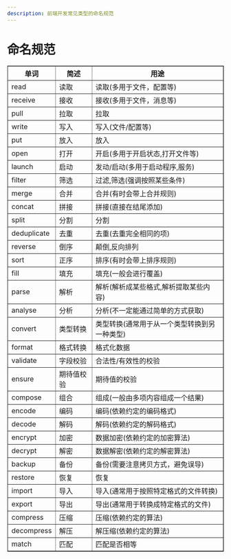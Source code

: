 ```yaml
---
description: 前端开发常见类型的命名规范
---
```


# 命名规范

<table border="1px">
      <thead>
        <tr>
          <th>单词</th>
          <th>简述</th>
          <th>用途</th>
        </tr>
      </thead>
      <tbody>
        <tr>
          <td>read</td>
          <td>读取</td>
          <td>读取(多用于文件，配置等)</td>
        </tr>
        <tr>
          <td>receive</td>
          <td>接收</td>
          <td>接收(多用于文件，消息等)</td>
        </tr>
        <tr>
          <td>pull</td>
          <td>拉取</td>
          <td>拉取</td>
        </tr>
        <tr>
          <td>write</td>
          <td>写入</td>
          <td>写入(文件/配置等)</td>
        </tr>
        <tr>
          <td>put</td>
          <td>放入</td>
          <td>放入</td>
        </tr>
        <tr>
          <td>open</td>
          <td>打开</td>
          <td>开启(多用于开启状态,打开文件等)</td>
        </tr>
        <tr>
          <td>launch</td>
          <td>启动</td>
          <td>发动/启动(多用于启动程序,服务)</td>
        </tr>
        <tr>
          <td>filter</td>
          <td>筛选</td>
          <td>过滤,筛选(强调按照某些条件)</td>
        </tr>
        <tr>
          <td>merge</td>
          <td>合并</td>
          <td>合并(有时会带上合并规则)</td>
        </tr>
        <tr>
          <td>concat</td>
          <td>拼接</td>
          <td>拼接(直接在结尾添加)</td>
        </tr>
        <tr>
          <td>split</td>
          <td>分割</td>
          <td>分割</td>
        </tr>
        <tr>
          <td>deduplicate</td>
          <td>去重</td>
          <td>去重(去重完全相同的项)</td>
        </tr>
        <tr>
          <td>reverse</td>
          <td>倒序</td>
          <td>颠倒,反向排列</td>
        </tr>
        <tr>
          <td>sort</td>
          <td>正序</td>
          <td>排序(有时会带上排序规则)</td>
        </tr>
        <tr>
          <td>fill</td>
          <td>填充</td>
          <td>填充(一般会进行覆盖)</td>
        </tr>
        <tr>
          <td>parse</td>
          <td>解析</td>
          <td>解析(解析成某些格式,解析提取某些内容)</td>
        </tr>
        <tr>
          <td>analyse</td>
          <td>分析</td>
          <td>分析(不一定能通过简单的方式获取)</td>
        </tr>
        <tr>
          <td>convert</td>
          <td>类型转换</td>
          <td>类型转换(通常用于从一个类型转换到另一种类型)</td>
        </tr>
        <tr>
          <td>format</td>
          <td>格式转换</td>
          <td>格式化数据</td>
        </tr>
        <tr>
          <td>validate</td>
          <td>字段校验</td>
          <td>合法性/有效性的校验</td>
        </tr>
        <tr>
          <td>ensure</td>
          <td>期待值校验</td>
          <td>期待值的校验</td>
        </tr>
        <tr>
          <td>compose</td>
          <td>组合</td>
          <td>组成(一般由多项内容组成一个结果)</td>
        </tr>
        <tr>
          <td>encode</td>
          <td>编码</td>
          <td>编码(依赖约定的编码格式)</td>
        </tr>
        <tr>
          <td>decode</td>
          <td>解码</td>
          <td>解码(依赖约定的解码格式)</td>
        </tr>
        <tr>
          <td>encrypt</td>
          <td>加密</td>
          <td>数据加密(依赖约定的加密算法)</td>
        </tr>
        <tr>
          <td>decrypt</td>
          <td>解密</td>
          <td>数据解密(依赖约定的解密算法)</td>
        </tr>
        <tr>
          <td>backup</td>
          <td>备份</td>
          <td>备份(需要注意拷贝方式，避免误导)</td>
        </tr>
        <tr>
          <td>restore</td>
          <td>恢复</td>
          <td>恢复</td>
        </tr>
        <tr>
          <td>import</td>
          <td>导入</td>
          <td>导入(通常用于按照特定格式的文件转换)</td>
        </tr>
        <tr>
          <td>export</td>
          <td>导出</td>
          <td>导出(通常用于转换成特定格式的文件)</td>
        </tr>
        <tr>
          <td>compress</td>
          <td>压缩</td>
          <td>压缩(依赖约定的算法)</td>
        </tr>
        <tr>
          <td>decompress</td>
          <td>解压</td>
          <td>解压缩(依赖约定的算法)</td>
        </tr>
        <tr>
          <td>match</td>
          <td>匹配</td>
          <td>匹配是否相等</td>
        </tr>
      </tbody>
</table>
